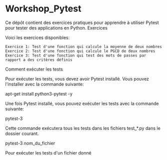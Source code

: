 # Workshop_Pytest

Ce dépôt contient des exercices pratiques pour apprendre à utiliser Pytest pour tester des applications en Python.
Exercices

Voici les exercices disponibles:

    Exercice 1: Test d'une fonction qui calcule la moyenne de deux nombres
    Exercice 2: Test d'une fonction qui calcule le PGCD de deux nombres
    Exercice 3: Test d'une fonction qui test des mots de passes par rapport a des critères définis

Comment exécuter les tests

Pour exécuter les tests, vous devez avoir Pytest installé. Vous pouvez l'installer avec la commande suivante:

apt-get install python3-pytest -y

Une fois Pytest installé, vous pouvez exécuter les tests avec la commande suivante:

pytest-3

Cette commande exécutera tous les tests dans les fichiers test_*.py dans le dossier courant.

pytest-3 nom_du_fichier

Pour exécuter les tests d'un fichier donné
